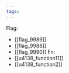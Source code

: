 ```yaml
---
tags:
---
```

Flag:
- [[flag_9989]]
- [[flag_9988]]
- [[flag_9990]]
Fn:
- [[u4138_function11]]
- [[u4138_function2]]
